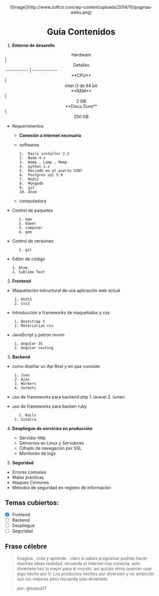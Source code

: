 <center>![Image](http://www.zoftco.com/wp-content/uploads/2014/10/paginas-webs.png)</center>

# <center>  Guía Contenidos</center>

1. **Entorno de desarollo**

<center>Hardware</center>  | <center>Detalles</center>
------------ | -------------
<center>**CPU**</center> |<center> Intel i3 de 64 bit </center>
<center>**RAM**</center> |<center> 2 GB</center>
<center>**Disco Duro**</center> |<center> 250 GB </center>

  - Requerimientos

      - **Conexión a internet necesaria**
      - softwares

            1.  Rails installer 2.2
            2.  Node 4.x
            3.  Wamp , Lamp , Mamp
            4.  python 2.x
            5.  Mariadb en el puerto 3307
            6.  Postgres sql 5.9
            7.  Redis
            8.  Mongodb
            9.  git
            10. Atom

      - computadora


  - Control de paquetes

           1. npm
           2. bower
           3. composer
           4. gem

  - Control de versiones

           1. git

  - Editor de código

        1. Atom
        2. Sublime Text

2. **Frontend**

  - Maquetación estructural de una aplicación web actual

         1. Html5
         2. Css3

  - Introducción a frameworks de maquetados y css

         1. Bootstrap 3
         2. Materialize css

  - JavaScript y patron mvvm

         1. Angular JS
         2. Angular routing

3. **Backend**

  - como diseñar un Api Rest y en que consiste

         1. Json
         2. Ajax
         3. Workers
         4. Sockets

  - uso de frameworks para backend php
         1. laravel
         2. lumen
  - uso de frameworks para backen ruby

           1. Rails
         2. Sinatra

4. **Despliegue de servicios en producción**

    - Servidor http
    - Demonios en Linux y Servidores
    - Cifrado de navegación por SSL
    - Monitoreo de logs

5. **Seguridad**

  - Errores comunes
  - Malas practicas
  - Ataques Comunes
  - Métodos de seguridad en registro de información

## Temas cubiertos:

- [x] Frontend
- [ ] Backend
- [ ] Despliegue
- [ ] Seguridad

## Frase célebre

>Imagina , crea y aprende . claro si sabes programar podrás hacer muchas ideas realidad, recuerda el internet nos conecta, solo diviértete haz lo mejor para el mundo. así quizás otros querrán usar algo hecho por ti. Los productos hechos por diversión y no ambición son los mejores pero recuerda solo diviértete.

> por: @esaud17
